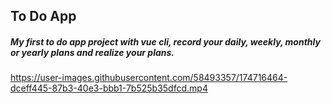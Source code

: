 ## To Do App

##### My first to do app project with vue cli, record your daily, weekly, monthly or yearly plans and realize your plans.

https://user-images.githubusercontent.com/58493357/174716464-dceff445-87b3-40e3-bbb1-7b525b35dfcd.mp4

